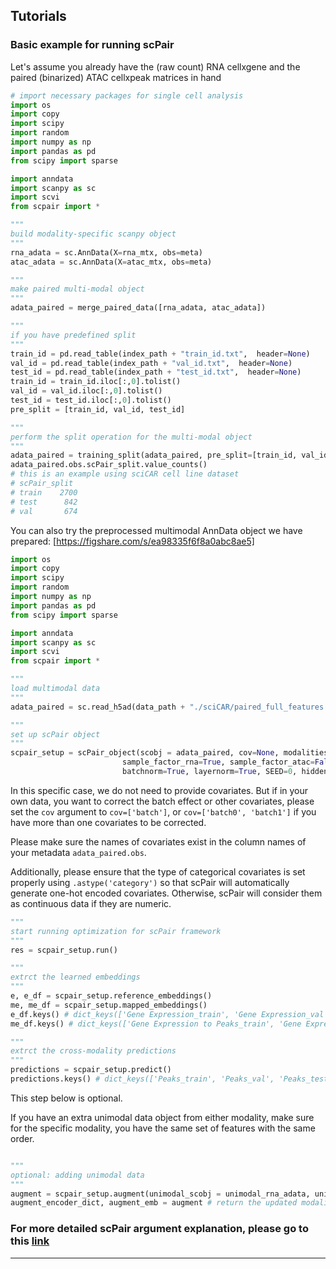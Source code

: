 ## Tutorials
### Basic example for running scPair


Let's assume you already have the (raw count) RNA cellxgene and the paired (binarized) ATAC cellxpeak matrices in hand
```python
# import necessary packages for single cell analysis
import os
import copy
import scipy
import random
import numpy as np
import pandas as pd
from scipy import sparse

import anndata
import scanpy as sc
import scvi
from scpair import *

"""
build modality-specific scanpy object
"""
rna_adata = sc.AnnData(X=rna_mtx, obs=meta)
atac_adata = sc.AnnData(X=atac_mtx, obs=meta)

"""
make paired multi-modal object
"""
adata_paired = merge_paired_data([rna_adata, atac_adata])

"""
if you have predefined split
"""
train_id = pd.read_table(index_path + "train_id.txt",  header=None)
val_id = pd.read_table(index_path + "val_id.txt",  header=None)
test_id = pd.read_table(index_path + "test_id.txt",  header=None)
train_id = train_id.iloc[:,0].tolist()
val_id = val_id.iloc[:,0].tolist()
test_id = test_id.iloc[:,0].tolist()
pre_split = [train_id, val_id, test_id]

"""
perform the split operation for the multi-modal object
"""
adata_paired = training_split(adata_paired, pre_split=[train_id, val_id, test_id])
adata_paired.obs.scPair_split.value_counts()
# this is an example using sciCAR cell line dataset
# scPair_split
# train    2700
# test      842
# val       674
```

You can also try the preprocessed multimodal AnnData object we have prepared: [https://figshare.com/s/ea98335f6f8a0abc8ae5]

```python
import os
import copy
import scipy
import random
import numpy as np
import pandas as pd
from scipy import sparse

import anndata
import scanpy as sc
import scvi
from scpair import *

"""
load multimodal data
"""
adata_paired = sc.read_h5ad(data_path + "./sciCAR/paired_full_features.h5ad")

"""
set up scPair object
"""
scpair_setup = scPair_object(scobj = adata_paired, cov=None, modalities = {'Gene Expression': 'zinb', 'Peaks': 'ber'},
                         sample_factor_rna=True, sample_factor_atac=False, infer_library_size_rna=False, infer_library_size_atac=True,
                         batchnorm=True, layernorm=True, SEED=0, hidden_layer=[800, 30], dropout_rate=0.1, learning_rate_prediction=1e-3, max_epochs=1000)
```

In this specific case, we do not need to provide covariates. But if in your own data, you want to correct the batch effect or other covariates, please set the `cov` argument to  `cov=['batch']`, or `cov=['batch0', 'batch1']` if you have more than one covariates to be corrected. 

Please make sure the names of covariates exist in the column names of your metadata `adata_paired.obs`.

Additionally, please ensure that the type of categorical covariates is set properly using `.astype('category')` so that scPair will automatically generate one-hot encoded covariates. Otherwise, scPair will consider them as continuous data if they are numeric.


```python
"""
start running optimization for scPair framework
"""
res = scpair_setup.run()

"""
extrct the learned embeddings
"""
e, e_df = scpair_setup.reference_embeddings()
me, me_df = scpair_setup.mapped_embeddings()
e_df.keys() # dict_keys(['Gene Expression_train', 'Gene Expression_val', 'Gene Expression_test', 'Peaks_train', 'Peaks_val', 'Peaks_test'])
me_df.keys() # dict_keys(['Gene Expression to Peaks_train', 'Gene Expression to Peaks_val', 'Gene Expression to Peaks_test', 'Peaks to Gene Expression_train', 'Peaks to Gene Expression_val', 'Peaks to Gene Expression_test'])

"""
extrct the cross-modality predictions 
"""
predictions = scpair_setup.predict()
predictions.keys() # dict_keys(['Peaks_train', 'Peaks_val', 'Peaks_test', 'Gene Expression_train', 'Gene Expression_val', 'Gene Expression_test'])

```

This step below is optional. 

If you have an extra unimodal data object from either modality, make sure for the specific modality, you have the same set of features with the same order.

```python

"""
optional: adding unimodal data
"""
augment = scpair_setup.augment(unimodal_scobj = unimodal_rna_adata, unimodal_modalities = {'Gene Expression': 'zinb'}, unimodal_cov = None)
augment_encoder_dict, augment_emb = augment # return the updated modality encoder and embeddings
```

### For more detailed scPair argument explanation, please go to this [link](https://github.com/quon-titative-biology/scPair/blob/main/tutorials/understand_the_argument.md)

---
